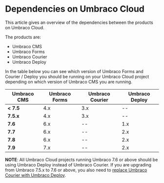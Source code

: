 # Dependencies on Umbraco Cloud

This article gives an overview of the dependencies between the products on Umbraco Cloud.

The products are: 

* Umbraco CMS
* Umbraco Forms
* Umbraco Courier
* Umbraco Deploy

In the table below you can see which version of Umbraco Forms and Courier / Deploy you should be running on your Umbraco Cloud project depending on which version of Umbraco CMS you are running.

|Umbraco CMS   |Umbraco Forms   |Umbraco Courier   |Umbraco Deploy   |
|--------------|----------------|------------------|-----------------|
|**< 7.5**     |4.x             |3.x               |--               |
|**7.5.x**     |4.x             |3.x               |--               |
|**7.6**       |6.x             |--                |1.x              |
|**7.7**       |6.x             |--                |2.x              |
|**7.8**       |6.x             |--                |2.x              |
|**7.9**       |7.x             |--                |2.x              |

**NOTE**: All Umbraco Cloud projects running Umbraco 7.6 or above should be using Umbraco Deploy instead of Umbraco Courier. If you are upgrading from Umbraco 7.5.x to 7.6 or above, you also need to [replace Umbraco Courier with Umbraco Deploy](../Moving-from-Courier-to-Deploy).
